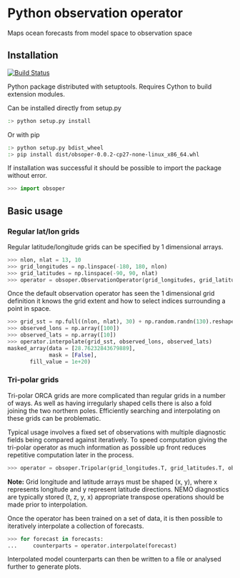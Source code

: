 # Python observation operator

Maps ocean forecasts from model space to observation space

## Installation

[![Build Status](https://travis-ci.org/met-office-ocean/obsoper.svg?branch=master)](https://travis-ci.org/met-office-ocean/obsoper)

Python package distributed with setuptools. Requires Cython to build
extension modules.

Can be installed directly from setup.py

```bash
:> python setup.py install
```

Or with pip

```bash
:> python setup.py bdist_wheel
:> pip install dist/obsoper-0.0.2-cp27-none-linux_x86_64.whl
```

If installation was successful it should be possible to import the package without error.

```python
>>> import obsoper
```

## Basic usage

### Regular lat/lon grids

Regular latitude/longitude grids can be specified by 1 dimensional arrays.

```python
>>> nlon, nlat = 13, 10
>>> grid_longitudes = np.linspace(-180, 180, nlon)
>>> grid_latitudes = np.linspace(-90, 90, nlat)
>>> operator = obsoper.ObservationOperator(grid_longitudes, grid_latitudes)
```

Once the default observation operator has seen the 1 dimensional grid definition it knows
the grid extent and how to select indices surrounding a point in space.

```python
>>> grid_sst = np.full((nlon, nlat), 30) + np.random.randn(130).reshape((nlon, nlat))
>>> observed_lons = np.array([100])
>>> observed_lats = np.array([10])
>>> operator.interpolate(grid_sst, observed_lons, observed_lats)
masked_array(data = [28.76232843679889],
             mask = [False],
       fill_value = 1e+20)
```

### Tri-polar grids

Tri-polar ORCA grids are more complicated than regular grids in a number of ways. As well as having irregularly shaped cells there is also a fold joining the two northern poles. Efficiently searching and interpolating on these grids can be problematic.

Typical usage involves a fixed set of observations with multiple diagnostic fields being compared against iteratively. To speed computation giving the tri-polar operator as much information as possible up front reduces repetitive computation later in the process.

```python
>>> operator = obsoper.Tripolar(grid_longitudes.T, grid_latitudes.T, obs_longitudes, obs_latitudes)
```

**Note:** Grid longitude and latitude arrays must be shaped (x, y), where x represents longitude and y represent latitude directions. NEMO diagnostics are typically stored (t, z, y, x) appropriate transpose operations should be made prior to interpolation.

Once the operator has been trained on a set of data, it is then possible to iteratively interpolate a collection of forecasts.

```python
>>> for forecast in forecasts:
...     counterparts = operator.interpolate(forecast)
```

Interpolated model counterparts can then be written to a file or analysed further to generate plots.


